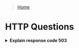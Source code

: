 > [Home](../README.md)

# HTTP Questions

<!-- $Q:A -->
<details id="503">
<summary><b>Explain response code 503</b></summary>

Error: the server is not ready to handle the request.

<blockquote>
<details><summary>Common causes for error 503?</summary>

The server is down for maintenance or is overloaded.
</details>

<details>
<summary>How and when devs should return a 503 error?</summary>

It should be used for temporary conditions.

The `Retry-After` HTTP header should, if possible, contain the estimated time for the recovery of the service.
</details>

[Source: MDN](https://developer.mozilla.org/en-US/docs/Web/HTTP/Status/503)
</blockquote></details>
